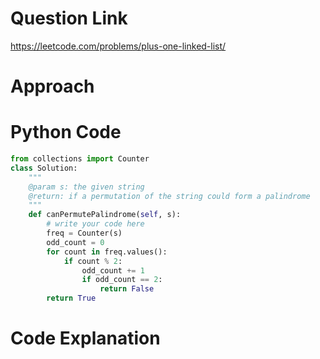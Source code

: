 # Question Link
https://leetcode.com/problems/plus-one-linked-list/

# Approach

# Python Code

```Python
from collections import Counter
class Solution:
    """
    @param s: the given string
    @return: if a permutation of the string could form a palindrome
    """
    def canPermutePalindrome(self, s):
        # write your code here
        freq = Counter(s)
        odd_count = 0
        for count in freq.values():
            if count % 2:
                odd_count += 1
                if odd_count == 2:
                    return False
        return True
```

# Code Explanation
